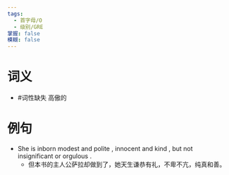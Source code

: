 ```yaml
---
tags:
  - 首字母/O
  - 级别/GRE
掌握: false
模糊: false
---
```

# 词义
- #词性缺失 高傲的
# 例句
- She is inborn modest and polite , innocent and kind , but not insignificant or orgulous .
	- 但本书的主人公萨拉却做到了，她天生谦恭有礼，不卑不亢，纯真和善。
